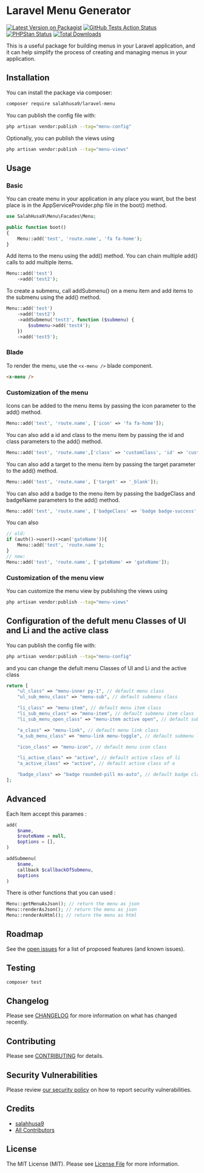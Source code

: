 # Laravel Menu Generator

[![Latest Version on Packagist](https://img.shields.io/packagist/v/salahhusa9/laravel-menu.svg?style=flat-square)](https://packagist.org/packages/salahhusa9/laravel-menu)
[![GitHub Tests Action Status](https://img.shields.io/github/actions/workflow/status/salahhusa9/laravel-menu/run-tests.yml?branch=main&label=tests&style=flat-square)](https://github.com/salahhusa9/laravel-menu/actions?query=workflow%3Arun-tests+branch%3Amain)
[![PHPStan Status](https://img.shields.io/github/actions/workflow/status/salahhusa9/laravel-menu/phpstan.yml?branch=main&label=PHPStan&style=flat-square)](https://github.com/salahhusa9/laravel-menu/actions?query=workflow%3A"Fix+PHP+code+style+issues"+branch%3Amain)
[![Total Downloads](https://img.shields.io/packagist/dt/salahhusa9/laravel-menu.svg?style=flat-square)](https://packagist.org/packages/salahhusa9/laravel-menu)

This is a useful package for building menus in your Laravel application, and it can help simplify the process of creating and managing menus in your application.

## Installation

You can install the package via composer:

```bash
composer require salahhusa9/laravel-menu
```

You can publish the config file with:

```bash
php artisan vendor:publish --tag="menu-config"
```

Optionally, you can publish the views using

```bash
php artisan vendor:publish --tag="menu-views"
```

## Usage

### Basic

You can create menu in your application in any place you want, but the best place is in the AppServiceProvider.php file in the boot() method.

```php
use SalahHusa9\Menu\Facades\Menu;

public function boot()
{
    Menu::add('test', 'route.name', 'fa fa-home');
}
```

Add items to the menu using the add() method. You can chain multiple add() calls to add multiple items.

```php
Menu::add('test')
    ->add('test2');
```

To create a submenu, call addSubmenu() on a menu item and add items to the submenu using the add() method.

```php
Menu::add('test')
    ->add('test2')
    ->addSubmenu('test3', function ($submenu) {
        $submenu->add('test4');
    })
    ->add('test5');
```

### Blade

To render the menu, use the `<x-menu />` blade component.

```html
<x-menu />
```

### Customization of the menu

Icons can be added to the menu items by passing the icon parameter to the add() method.

```php
Menu::add('test', 'route.name', ['icon' => 'fa fa-home']);
```

You can also add a id and class to the menu item by passing the id and class parameters to the add() method.

```php
Menu::add('test', 'route.name',['class' => 'customClass', 'id' => 'customId']);
```

You can also add a target to the menu item by passing the target parameter to the add() method.

```php
Menu::add('test', 'route.name', ['target' => '_blank']);
```

You can also add a badge to the menu item by passing the badgeClass and badgeName parameters to the add() method.

```php
Menu::add('test', 'route.name', ['badgeClass' => 'badge badge-success', 'badgeName' => 'New']);
```

You can also

```php
// old:
if (auth()->user()->can('gateName')){
    Menu::add('test', 'route.name');
}
// new:
Menu::add('test', 'route.name', ['gateName' => 'gateName']);
```

### Customization of the menu view

You can customize the menu view by publishing the views using

```bash
php artisan vendor:publish --tag="menu-views"
```

## Configuration of the defult menu Classes of Ul and Li and the active class

You can publish the config file with:

```bash
php artisan vendor:publish --tag="menu-config"
```

and you can change the defult menu Classes of Ul and Li and the active class

```php
return [
    "ul_class" => "menu-inner py-1", // default menu class
    "ul_sub_menu_class" => "menu-sub", // default submenu class

    "li_class" => "menu-item", // default menu item class
    "li_sub_menu_class" => "menu-item", // default submenu item class
    "li_sub_menu_open_class" => "menu-item active open", // default submenu item class when open

    "a_class" => "menu-link", // default menu link class
    "a_sub_menu_class" => "menu-link menu-toggle", // default submenu link class

    "icon_class" => "menu-icon", // default menu icon class

    "li_active_class" => "active", // default active class of li
    "a_active_class" => "active", // default active class of a

    "badge_class" => "badge rounded-pill ms-auto", // default badge class
];
```

## Advanced

Each Item accept this parames :

```php
add(
    $name,
    $routeName = null,
    $options = [],
)

addSubmenu(
    $name,
    callback $callbackOfSubmenu,
    $options
)
```

There is other functions that you can used :

```php
Menu::getMenuAsJson(); // return the menu as json
Menu::renderAsJson(); // return the menu as json
Menu::renderAsHtml(); // return the menu as html
```

## Roadmap

See the [open issues](../../issues) for a list of proposed features (and known issues).

## Testing

```bash
composer test
```

## Changelog

Please see [CHANGELOG](CHANGELOG.md) for more information on what has changed recently.

## Contributing

Please see [CONTRIBUTING](CONTRIBUTING.md) for details.

## Security Vulnerabilities

Please review [our security policy](../../security/policy) on how to report security vulnerabilities.

## Credits

-   [salahhusa9](https://github.com/salahhusa9)
-   [All Contributors](../../contributors)

## License

The MIT License (MIT). Please see [License File](LICENSE.md) for more information.
